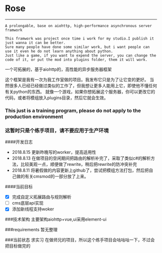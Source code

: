 # Rose


---

    A prolongable, base on aiohttp, high-performance asynchronous server framwork

    This framwork was project once time i work for my studio.I publish it just wanna it can be better.
    Sure many people have done some similar work, but i want people can use it even he do not learn anything about python.
    Just like a game, if you want to expend the server, you can change the code of it, or put the mod into plugins folder, them it will work.

一个可拓展的，基于aiohttp的，高性能的异步服务器框架

这个框架是我有一次为我工作室做的项目。我发布它只是为了让它变的更好。
当然很多人已经已经做过类似的工作了，但我想让更多人能用上它，即使他不懂任何有关python的东西。
就像一个游戏，如果你想拓展这个服务器，你可以更改它的代码，或者将模组放入plugins目录，然后它就会生效。

### **This just is a training program, please do not apply to the production environment**
### **这暂时只是个练手项目，请不要应用于生产环境**

####开发日志

 - 2018.8.15 更新昨晚写的worker，提高适用性
 - 2018.8.13 在做项目的空闲期间把路由的解析补完了，采取了类似c#的解析方法，比较美观一点，顺便做了rewrite，稍后把rewrite的防冲突补完
 - 2018.8.11 将暑假做的内容更新上github了，尝试把模组方法打包，然后把自己做的有关cmsmod的一部分放了上来。

####当前目标

- [x] 完成自定义拓展路由与规则解析
- [ ] cms底层api实现
- [x] 添加新线程支持woker

###技术架构
主要架构aiohttp+vue,ui采用element-ui

###requirements
暂无整理

###当前状态
求实习
在做师兄的项目，所以这个练手项目会咕咕咕一下，不过会把目标做完的
